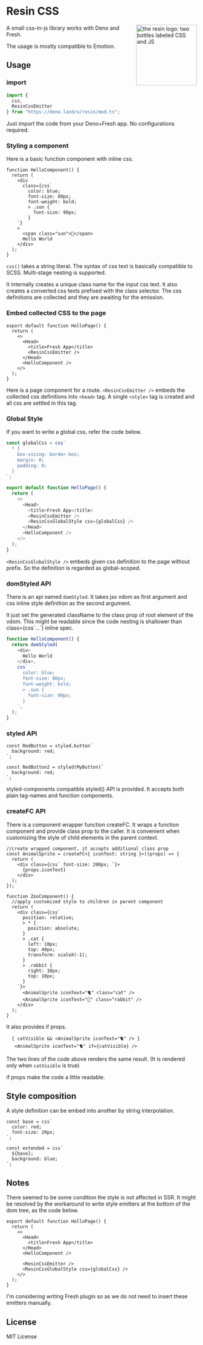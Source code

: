# Resin CSS

<img align="right" src="https://raw.githubusercontent.com/yahiro07/resin/main/resin_logo.png" height="160px" alt="the resin logo: two bottles labeled CSS and JS">

A small css-in-js library works with Deno and Fresh.

The usage is mostly compatible to Emotion. 

## Usage

### import

```ts
import {
  css,
  ResinCssEmitter
} from "https://deno.land/x/resin/mod.ts";
```

Just import the code from your Deno+Fresh app. No configurations required.

### Styling a component

Here is a basic function component with inline css.

```tsx
function HelloComponent() {
  return (
    <div
      class={css`
        color: blue;
        font-size: 80px;
        font-weight: bold;
        > .sun {
          font-size: 90px;
        }
    `}
    >
      <span class="sun">🔆</span>
      Hello World
    </div>
  );
}
```

`css()` takes a string literal. The syntax of css text is basically compatible to SCSS. Multi-stage nesting is supported.

It internally creates a unique class name for the input css text. It also creates a converted css texts prefixed with the class selector. The css definitions are collected and they are awaiting for the emission.

### Embed collected CSS to the page

```tsx
export default function HelloPage() {
  return (
    <>
      <Head>
        <title>Fresh App</title>
        <ResinCssEmitter />
      </Head>
      <HelloComponent />
    </>
  );
}
```

Here is a page component for a route. `<ResinCssEmitter />` embeds the collected css definitions into `<head>` tag. A single `<style>` tag is created and all css are settled in this tag.

### Global Style

If you want to write a global css, refer the code below.

```ts
const globalCss = css`
  * {
    box-sizing: border-box;
    margin: 0;
    padding: 0;
  }
`;

export default function HelloPage() {
  return (
    <>
      <Head>
        <title>Fresh App</title>
        <ResinCssEmitter />
        <ResinCssGlobalStyle css={globalCss} />
      </Head>
      <HelloComponent />
    </>
  );
}
```

`<ResinCssGlobalStyle />` embeds given css definition to the page without prefix. So the definition is regarded as global-scoped.


### domStyled API

There is an api named `domStyled`. It takes jsx vdom as first argument and css inline style definition as the second argument.

It just set the generated className to the class prop of root element of the vdom. This might be readable since the code nesting is shallower than class={css\`...\`} inline spec.

```ts
function HelloComponent() {
  return domStyled(
    <div>
      Hello World
    </div>,
    css`
      color: blue;
      font-size: 80px;
      font-weight: bold;
      > .sun {
        font-size: 90px;
      }
    `,
  );
}
```

### styled API
```tsx
const RedButton = styled.button`
  background: red;
`;

const RedButton2 = styled(MyButton)`
  background: red;
`;
```
styled-components compatible styled() API is provided.
It accepts both plain tag-names and function components.

### createFC API

There is a component wrapper function createFC. It wraps a function component
and provide class prop to the caller. It is convenient when customizing the style
of child elements in the parent context.

```tsx
//create wrapped component, it accepts additional class prop
const AnimalSprite = createFC<{ iconText: string }>((props) => {
  return (
    <div class={css` font-size: 200px; `}>
      {props.iconText}
    </div>
  );
});

function ZooComponent() {
  //apply customized style to children in parent component
  return (
    <div class={css`
      position: relative;
      > * {
        position: absolute;
      }
      > .cat {
        left: 10px;
        top: 40px;
        transform: scaleX(-1);
      }
      > .rabbit {
        right: 10px;
        top: 10px;
      }
    `}>
      <AnimalSprite iconText="🐈" class="cat" />
      <AnimalSprite iconText="🐇" class="rabbit" />
    </div>
  );
}
```

It also provides if props.
```tsx
  { catVisible && <AnimalSprite iconText="🐈" /> }
   <AnimalSprite iconText="🐈" if={catVisible} />
```
The two lines of the code above renders the same result.
(It is rendered only when `catVisible` is true)

if props make the code a little readable.


## Style composition

A style definition can be embed into another by string interpolation.

```tsx
const base = css`
  color: red;
  font-size: 20px;
`;

const extended = css`
  ${base};
  background: blue;
`;
```


## Notes

There seemed to be some condition the style is not affected in SSR.
It might be resolved by the workaround to write style emitters at the bottom of the dom tree, as the code below.

```tsx
export default function HelloPage() {
  return (
    <>
      <Head>
        <title>Fresh App</title>
      </Head>
      <HelloComponent />
      
      <ResinCssEmitter />
      <ResinCssGlobalStyle css={globalCss} />
    </>
  );
}

```

I'm considering writing Fresh plugin so as we do not need to insert these emitters manually.





## License

MIT License
